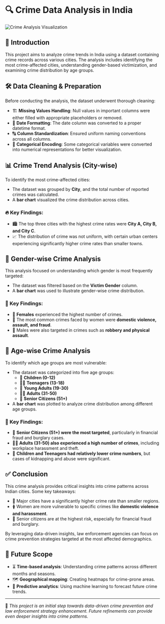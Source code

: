 # 🔍 Crime Data Analysis in India

![Crime Analysis Visualization](A_detailed_data_visualization_of_crime_analysis_in.png)

## 📌 Introduction
This project aims to analyze crime trends in India using a dataset containing crime records across various cities. The analysis includes identifying the most crime-affected cities, understanding gender-based victimization, and examining crime distribution by age groups.

## 🛠️ Data Cleaning & Preparation
Before conducting the analysis, the dataset underwent thorough cleaning:
- 🏗️ **Missing Values Handling**: Null values in important columns were either filled with appropriate placeholders or removed.
- 📅 **Date Formatting**: The date column was converted to a proper datetime format.
- 🔠 **Column Standardization**: Ensured uniform naming conventions across all columns.
- 🔢 **Categorical Encoding**: Some categorical variables were converted into numerical representations for better visualization.

## 📊 Crime Trend Analysis (City-wise)
To identify the most crime-affected cities:
- The dataset was grouped by **City**, and the total number of reported crimes was calculated.
- A **bar chart** visualized the crime distribution across cities.

### 🔥 Key Findings:
- 🏙️ The top three cities with the highest crime rates were **City A, City B, and City C**.
- 📈 The distribution of crime was not uniform, with certain urban centers experiencing significantly higher crime rates than smaller towns.

## 🚻 Gender-wise Crime Analysis
This analysis focused on understanding which gender is most frequently targeted:
- The dataset was filtered based on the **Victim Gender** column.
- A **bar chart** was used to illustrate gender-wise crime distribution.

### 🎯 Key Findings:
- 👩 **Females** experienced the highest number of crimes.
- 🔴 The most common crimes faced by women were **domestic violence, assault, and fraud**.
- 👨 Males were also targeted in crimes such as **robbery and physical assault**.

## 🎂 Age-wise Crime Analysis
To identify which age groups are most vulnerable:
- The dataset was categorized into five age groups: 
  - 👶 **Children (0-12)**
  - 🧑‍🎓 **Teenagers (13-18)**
  - 🧑 **Young Adults (19-30)**
  - 👨‍💼 **Adults (31-50)**
  - 👴 **Senior Citizens (51+)**
- A **bar chart** was plotted to analyze crime distribution among different age groups.

### 📢 Key Findings:
- 👴 **Senior Citizens (51+) were the most targeted**, particularly in financial fraud and burglary cases.
- 🧑‍💼 **Adults (31-50) also experienced a high number of crimes**, including workplace harassment and theft.
- 👶 **Children and Teenagers had relatively lower crime numbers**, but cases of kidnapping and abuse were significant.

## ✅ Conclusion
This crime analysis provides critical insights into crime patterns across Indian cities. Some key takeaways:
- 📍 Major cities have a significantly higher crime rate than smaller regions.
- 🚺 Women are more vulnerable to specific crimes like **domestic violence and harassment**.
- 🏦 Senior citizens are at the highest risk, especially for financial fraud and burglary.

By leveraging data-driven insights, law enforcement agencies can focus on crime prevention strategies targeted at the most affected demographics.

## 🔮 Future Scope
- ⏳ **Time-based analysis**: Understanding crime patterns across different months and seasons.
- 🗺️ **Geographical mapping**: Creating heatmaps for crime-prone areas.
- 🤖 **Predictive analytics**: Using machine learning to forecast future crime trends.

---
📌 *This project is an initial step towards data-driven crime prevention and law enforcement strategy enhancement. Future refinements can provide even deeper insights into crime patterns.*

